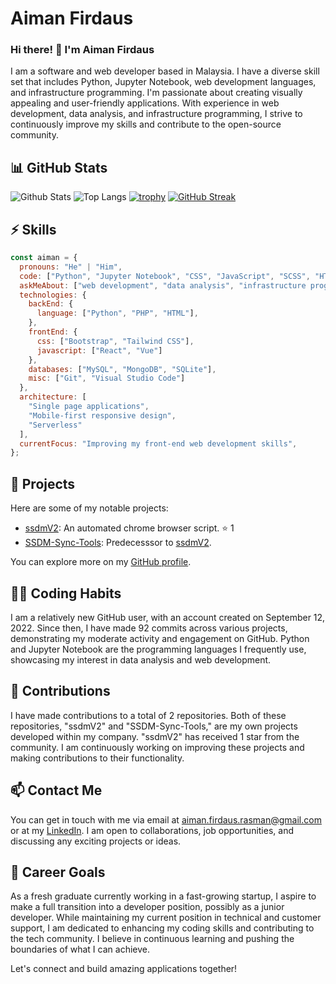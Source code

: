 # Aiman Firdaus

### Hi there! 👋 I'm Aiman Firdaus

I am a software and web developer based in Malaysia. I have a diverse skill set that includes Python, Jupyter Notebook, web development languages, and infrastructure programming. I'm passionate about creating visually appealing and user-friendly applications. With experience in web development, data analysis, and infrastructure programming, I strive to continuously improve my skills and contribute to the open-source community.

## 📊 GitHub Stats

![Github Stats](https://github-readme-stats.vercel.app/api?username=aiman-piixel)
![Top Langs](https://github-readme-stats.vercel.app/api/top-langs/?username=aiman-piixel)
[![trophy](https://github-profile-trophy.vercel.app/?username=aiman-piixel)](https://github.com/aiman-piixel)
[![GitHub Streak](https://streak-stats.demolab.com/?user=aiman-piixel)](https://git.io/streak-stats)

## ⚡ Skills

```javascript
const aiman = {
  pronouns: "He" | "Him",
  code: ["Python", "Jupyter Notebook", "CSS", "JavaScript", "SCSS", "HTML", "PHP"],
  askMeAbout: ["web development", "data analysis", "infrastructure programming"],
  technologies: {
    backEnd: {
      language: ["Python", "PHP", "HTML"],
    },
    frontEnd: {
      css: ["Bootstrap", "Tailwind CSS"],
      javascript: ["React", "Vue"]
    },
    databases: ["MySQL", "MongoDB", "SQLite"],
    misc: ["Git", "Visual Studio Code"]
  },
  architecture: [
    "Single page applications",
    "Mobile-first responsive design",
    "Serverless"
  ],
  currentFocus: "Improving my front-end web development skills",
};
```

## 🔭 Projects

Here are some of my notable projects:

- [ssdmV2](https://github.com/aiman-piixel/ssdmV2): An automated chrome browser script. ⭐️ 1
- [SSDM-Sync-Tools](https://github.com/aiman-piixel/SSDM-Sync-Tools): Predecesssor to [ssdmV2](https://github.com/aiman-piixel/ssdmV2).

You can explore more on my [GitHub profile](https://github.com/aiman-piixel).

## 👨‍💻 Coding Habits

I am a relatively new GitHub user, with an account created on September 12, 2022. Since then, I have made 92 commits across various projects, demonstrating my moderate activity and engagement on GitHub. Python and Jupyter Notebook are the programming languages I frequently use, showcasing my interest in data analysis and web development.

## 🌱 Contributions

I have made contributions to a total of 2 repositories. Both of these repositories, "ssdmV2" and "SSDM-Sync-Tools," are my own projects developed within my company. "ssdmV2" has received 1 star from the community. I am continuously working on improving these projects and making contributions to their functionality.

## 📫 Contact Me

You can get in touch with me via email at [aiman.firdaus.rasman@gmail.com](mailto:aiman.firdaus.rasman@gmail.com) or at my [LinkedIn](https://www.linkedin.com/in/muhammad-aiman-firdaus-b-405874209/). I am open to collaborations, job opportunities, and discussing any exciting projects or ideas.

## 🚀 Career Goals

As a fresh graduate currently working in a fast-growing startup, I aspire to make a full transition into a developer position, possibly as a junior developer. While maintaining my current position in technical and customer support, I am dedicated to enhancing my coding skills and contributing to the tech community. I believe in continuous learning and pushing the boundaries of what I can achieve.

Let's connect and build amazing applications together!

